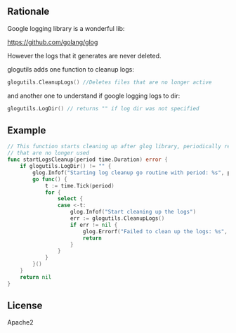 Rationale
---------
Google logging library is a wonderful lib:

https://github.com/golang/glog

However the logs that it generates are never deleted.

glogutils adds one function to cleanup logs:

```go
glogutils.CleanupLogs() //Deletes files that are no longer active
```

and another one to understand if google logging logs to dir:

```go
glogutils.LogDir() // returns "" if log dir was not specified
```

Example
-------

```go
// This function starts cleaning up after glog library, periodically removing logs
// that are no longer used
func startLogsCleanup(period time.Duration) error {
	if glogutils.LogDir() != "" {
		glog.Infof("Starting log cleanup go routine with period: %s", period)
		go func() {
			t := time.Tick(period)
			for {
				select {
				case <-t:
					glog.Infof("Start cleaning up the logs")
					err := glogutils.CleanupLogs()
					if err != nil {
						glog.Errorf("Failed to clean up the logs: %s", err)
						return
					}
				}
			}
		}()
	}
	return nil
}
```

License
-------

Apache2

